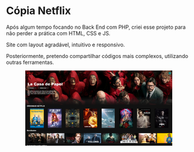 # Cópia Netflix

Após algum tempo focando no Back End com PHP, criei esse projeto para não perder a prática com HTML, CSS e JS.

Site com layout agradável, intuitivo e responsivo.

Posteriormente, pretendo compartilhar códigos mais complexos, utilizando outras ferramentas.

<p align="center">
 <img src="imagens/to_readme/layout1.png" alt="" width="400">
</p>
